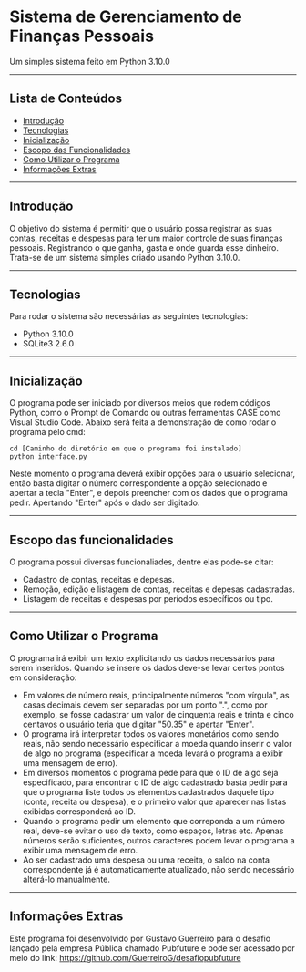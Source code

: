 # Sistema de Gerenciamento de Finanças Pessoais
Um simples sistema feito em Python 3.10.0

---
## Lista de Conteúdos
* [Introdução](#introducao)
* [Tecnologias](#tecnologias)
* [Inicialização](#inicialização)
* [Escopo das Funcionalidades](#escopo-das-funcionalidades)
* [Como Utilizar o Programa](#como-utilizar-o-programa)
* [Informações Extras](#informações-extras)

---

## Introdução
O objetivo do sistema é permitir que o usuário possa registrar as suas contas, receitas e despesas para ter um maior controle de suas finanças pessoais. Registrando o que ganha, gasta e onde guarda esse dinheiro. Trata-se de um sistema simples criado usando Python 3.10.0.

---
## Tecnologias
Para rodar o sistema são necessárias as seguintes tecnologias:
- Python 3.10.0
- SQLite3 2.6.0
 
---
## Inicialização
O programa pode ser iniciado por diversos meios que rodem códigos Python, como o Prompt de Comando ou outras ferramentas CASE como Visual Studio Code. Abaixo será feita a demonstração de como rodar o programa pelo cmd:

```
cd [Caminho do diretório em que o programa foi instalado]
python interface.py
```

Neste momento o programa deverá exibir opções para o usuário selecionar, então basta digitar o número correspondente a opção selecionado e apertar a tecla "Enter", e depois preencher com os dados que o programa pedir. Apertando "Enter" após o dado ser digitado.

---
## Escopo das funcionalidades
O programa possui diversas funcionaliades, dentre elas pode-se citar:
- Cadastro de contas, receitas e depesas.
- Remoção, edição e listagem de contas, receitas e depesas cadastradas.
- Listagem de receitas e despesas por períodos específicos ou tipo.

---
## Como Utilizar o Programa
O programa irá exibir um texto explicitando os dados necessários para serem inseridos. Quando se insere os dados deve-se levar certos pontos em consideração:
- Em valores de número reais, principalmente números "com vírgula", as casas decimais devem ser separadas por um ponto ".", como por exemplo, se fosse cadastrar um valor de cinquenta reais e trinta e cinco centavos o usuário teria que digitar "50.35" e apertar "Enter".
- O programa irá interpretar todos os valores monetários como sendo reais, não sendo necessário especificar a moeda quando inserir o valor de algo no programa (especificar a moeda levará o programa a exibir uma mensagem de erro).
- Em diversos momentos o programa pede para que o ID de algo seja especificado, para encontrar o ID de algo cadastrado basta pedir para que o programa liste todos os elementos cadastrados daquele tipo (conta, receita ou despesa), e o primeiro valor que aparecer nas listas exibidas corresponderá ao ID.
- Quando o programa pedir um elemento que correponda a um número real, deve-se evitar o uso de texto, como espaços, letras etc. Apenas números serão suficientes, outros caracteres podem levar o programa a exibir uma mensagem de erro.
- Ao ser cadastrado uma despesa ou uma receita, o saldo na conta correspondente já é automaticamente atualizado, não sendo necessário alterá-lo manualmente.
---
## Informações Extras
Este programa foi desenvolvido por Gustavo Guerreiro para o desafio lançado pela empresa Pública chamado Pubfuture e pode ser acessado por meio do link:
https://github.com/GuerreiroG/desafiopubfuture